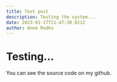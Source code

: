 ```yaml
---
title: Test post
description: Testing the system...
date: 2023-01-17T21:47:30.021Z
author: Anne Redko
---
```


# Testing...

You can see the source code on my github.
